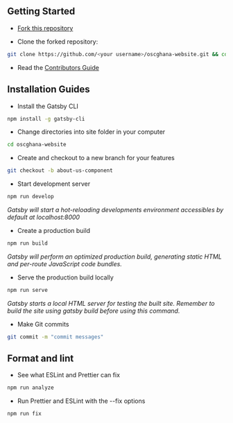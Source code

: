 
## Getting Started

- [Fork this repository](https://help.github.com/articles/fork-a-repo/)

- Clone the forked repository:

```sh
git clone https://github.com/<your username>/oscghana-website.git && cd oscghana-website
```

- Read the [Contributors Guide](https://github.com/oscghana/docs/blob/master/docs/contribute.md)

## Installation Guides

- Install the Gatsby CLI

```sh
npm install -g gatsby-cli
```

- Change directories into site folder in your computer

```sh
cd oscghana-website
```

- Create and checkout to a new branch for your features

```sh
git checkout -b about-us-component
```

- Start development server

```sh
npm run develop
```

*Gatsby will start a hot-reloading developments environment accessibles by default at localhost:8000*

- Create a production build

```sh
npm run build
```

*Gatsby will perform an optimized production build, generating static HTML and per-route JavaScript code bundles.*

- Serve the production build locally

```sh
npm run serve
```

*Gatsby starts a local HTML server for testing the built site. Remember to build the site using gatsby build before using this command.*

- Make Git commits

```sh
git commit -m "commit messages"
```

## Format and lint

- See what ESLint and Prettier can fix

```sh
npm run analyze
```

- Run Prettier and ESLint with the --fix options

```sh
npm run fix
```
